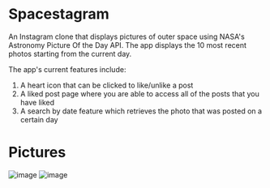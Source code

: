 # Spacestagram

An Instagram clone that displays pictures of outer space using NASA's Astronomy Picture Of the Day API. The app displays the 10 most recent photos starting from the current day.

The app's current features include:
1. A heart icon that can be clicked to like/unlike a post
2. A liked post page where you are able to access all of the posts that you have liked
3. A search by date feature which retrieves the photo that was posted on a certain day

# Pictures
![image](https://user-images.githubusercontent.com/64324212/189500383-bbdc6a6e-a9e7-4026-9178-12ddebf431a7.png)
![image](https://user-images.githubusercontent.com/64324212/189500398-1cd282d3-d497-46eb-b406-924139639325.png)

